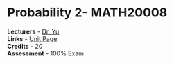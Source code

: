 # Probability 2- MATH20008

**Lecturers** - [Dr. Yu](http://www.bristol.ac.uk/maths/people/feng-yu/index.html)<br/>
**Links** - [Unit Page](https://www.bris.ac.uk/unit-programme-catalogue/UnitDetails.jsa?ayrCode=18%2F19&unitCode=MATH20008)<br/>
**Credits** - 20<br/>
**Assessment** - 100% Exam<br/>
